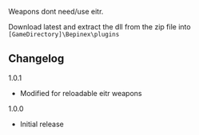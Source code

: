 Weapons dont need/use eitr.

Download latest and extract the dll from the zip file into ``[GameDirectory]\Bepinex\plugins``

## Changelog

1.0.1

* Modified for reloadable eitr weapons

1.0.0

* Initial release
